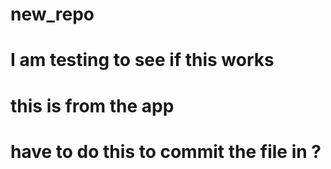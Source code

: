 # new_repo

# I am testing to see if this works 

# this is from the app

# have to do this to commit the file in ?
